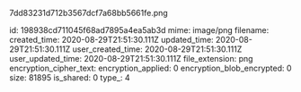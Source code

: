7dd83231d712b3567dcf7a68bb5661fe.png

id: 198938cd711045f68ad7895a4ea5ab3d
mime: image/png
filename: 
created_time: 2020-08-29T21:51:30.111Z
updated_time: 2020-08-29T21:51:30.111Z
user_created_time: 2020-08-29T21:51:30.111Z
user_updated_time: 2020-08-29T21:51:30.111Z
file_extension: png
encryption_cipher_text: 
encryption_applied: 0
encryption_blob_encrypted: 0
size: 81895
is_shared: 0
type_: 4